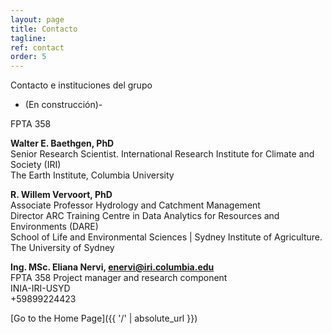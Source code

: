 ```yaml
---
layout: page
title: Contacto 
tagline:
ref: contact
order: 5
---
```


Contacto e instituciones del grupo 

- (En construcción)- 



 FPTA 358 

**Walter E. Baethgen, PhD** \
Senior Research Scientist. International Research Institute for Climate and Society (IRI) \
The Earth Institute, Columbia University 

**R. Willem Vervoort, PhD**  \
Associate Professor Hydrology and Catchment Management  \
Director ARC Training Centre in Data Analytics for Resources and Environments (DARE)  \
School of Life and Environmental Sciences | Sydney Institute of Agriculture. The University of Sydney

**Ing. MSc. Eliana Nervi, enervi@iri.columbia.edu**  \
FPTA 358 Project manager and research component \
INIA-IRI-USYD  \
+59899224423  


[Go to the Home Page]({{ '/' | absolute_url }})
